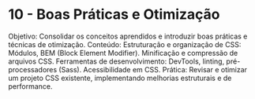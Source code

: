 # 10 - Boas Práticas e Otimização

Objetivo: Consolidar os conceitos aprendidos e introduzir boas práticas e técnicas de otimização.
Conteúdo:
Estruturação e organização de CSS: Módulos, BEM (Block Element Modifier).
Minificação e compressão de arquivos CSS.
Ferramentas de desenvolvimento: DevTools, linting, pré-processadores (Sass).
Acessibilidade em CSS.
Prática: Revisar e otimizar um projeto CSS existente, implementando melhorias estruturais e de performance.